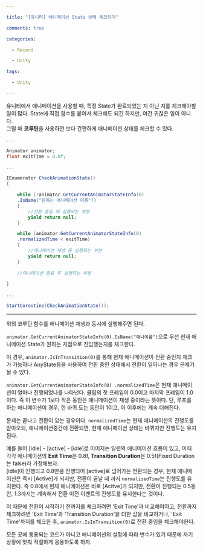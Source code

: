 ```yaml
---

title: "[유니티] 애니메이션 State 상태 체크하기"

comments: true

categories:

  - Record

  - Unity

tags:

  - Unity

---
```


유니티에서 애니메이션을 사용할 때, 특정 State가 완료되었는 지 아닌 지를 체크해야할 일이 많다. State에 직접 함수를 붙여서 체크해도 되긴 하지만, 여간 귀찮은 일이 아니다.  
그럴 때 **코루틴**을 사용하면 보다 간편하게 애니메이션 상태를 체크할 수 있다.  


```cs
...

Animator animator;
float exitTime = 0.8f;

...

IEnumerator CheckAnimationState()
{

	while (!animator.GetCurrentAnimatorStateInfo(0)
	.IsName("원하는 애니메이션 이름")) 
	{ 
		//전환 중일 때 실행되는 부분
		yield return null;
	}

	while (animator.GetCurrentAnimatorStateInfo(0)
	.normalizedTime < exitTime)
	{
		//애니메이션 재생 중 실행되는 부분
		yield return null;
	}
	
	//애니메이션 완료 후 실행되는 부분

}

...

StartCoroutine(CheckAnimationState());

```

---

위의 코루틴 함수를 애니메이션 재생과 동시에 실행해주면 된다.  

`animator.GetCurrentAnimatorStateInfo(0).IsName("애니이름")`으로 우선 현재 애니메이션 State가 원하는 지점으로 진입했는지를 체크한다.

이 경우, `animator.IsInTransition(0)`를 통해 현재 애니메이션이 전환 중인지 체크가 가능하나 AnyState등을 사용하여 전환 중인 상태에서 전환이 일어나는 경우 문제가 될 수 있다.

`animator.GetCurrentAnimatorStateInfo(0)
.normalizedTime`은 현재 애니메이션이 얼마나 진행되었나를 나타낸다. 클립의 첫 프레임이 0.0이고 마지막 프레임이 1.0이다. 즉 이 변수가 1보다 작은 동안은 애니메이션이 재생 중이라는 뜻이다. 단, 루프를 하는 애니메이션이 경우, 한 바퀴 도는 동안이 1이고, 이 이후에는 계속 더해진다.


문제는 끝나고 전환이 있는 경우이다.
`normalizedTime`는 현재 에니메이션의 진행도를 받아오되, 애니메이션중간에 전환되면, 현재 애니메이션 상태는 바뀌지만 진행도는 유지된다.

예를 들어 [idle] - [active] - [idle]로 이어지는 일련의 애니메이션 흐름이 있고, 이때 각각 애니메이션의 **Exit Time**은 0.8f, **Transition Duration**은 0.5f(Fixed Duration는 false)라 가정해보자.  
[idle]이 진행되고 0.8만큼 진행되어 [active]로 넘어가는 전환되는 경우, 현재 애니메이션은 즉시 [Active]가 되지만, 전환이 끝날 때 까지 `normalizedTime`는 진행도를 유지한다. 즉 0.8에서 현재 애니메이션은 바로 [Acitve]가 되지만, 전환이 진행되는 0.5동안, 1.3까지는 계속해서 전환 이전 이벤트의 진행도를 유지한다는 것이다.

이 때문에 전환이 시작하기 전까지를 체크하려면 'Exit Time'과 비교해야하고, 전환까지 체크하려면 'Exit Time'과 'Transition Duration'을 더한 값을 비교하거나, 'Exit Time'까지를 체크한 후, `animator.IsInTransition(0)`로 전환 중임을 체크해야한다.


모든 곳에 통용되는 코드가 아니고 애니메이션의 설정에 따라 변수가 있기 때문에 자기 상황에 맞춰 적절하게 응용하도록 하자.
